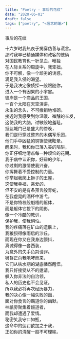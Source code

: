 ```yaml
---
title: "Poetry - 事后的花纹"
date: "2020-06-01"
draft: false
tags: ["poetry", "<信念的踵>"]
---
```

事后的花纹  

十六岁时我热衷于揭穿伪善与谎言。  
那时我早已精通媒体和政客的伎俩  
对国民教育也一针见血，唯独  
在人际关系的周旋中，我笨拙。  
你不可解，像一个顽劣的诱惑，  
满足我入侵的渴望。  
于是我决定像侦探一般跟随你，  
进入一个有因果的小宇宙。  
彼岸是一个商品的王国，  
一百个太阳在天空演讲，  
永生的念头，不可撤销地堆砌。  
接近时我感受到你温暖、微醺的长发，  
这使我的大脑，过敏般地羞耻。  
抵达城门已是盛大的傍晚，  
我们逆行穿过整齐的木偶军乐团，  
他们手中凶猛的铜镲使我眩晕。  
醒来时，我和你已落入美的陷阱，  
你正仔细地清点每一种烦恼的花期。  
我于病中认识你，好辩的少年，  
你过剩的激情使我兴奋，  
你挥舞着不受控制的力量。  
你举起我爬上狮子的王座，  
这使我幸福，亲爱的，  
但不安的是有条预言般青蛇，  
在我虚晃的酒杯中游弋。  
不是你特权般魁梧的躯体，  
而是躯体它投下的阴影，  
像一个冷酷的教训，  
保护我，使我惧怕。  
我的疼痛落在矿山的遗骸上，  
我狼狈得像雨后的沙丘。  
而现在你又在我身边颤抖，  
真诚得像一套西装，  
为意外的失手负荆请罪。  
狮群正向我咆哮而来，  
它们从枯水期的湖底幡然醒悟。  
我只好接受从不的邀请，  
躲入你非法的自治领，  
私人的历史也不会见证。  
所以我必将再次经历暴力，  
我的决心像一幅失败的画，  
面对你食言的霸道你的幽默。  
神祇旁聚集着叛道者，  
而我却遭遇了爱情。  
秘密笑我守口如瓶，  
这命中的惩罚欲加之于我，  
正如你的清醒一般不可理喻。  